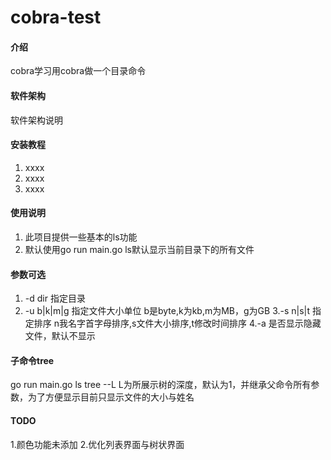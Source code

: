 # cobra-test

#### 介绍
cobra学习用cobra做一个目录命令

#### 软件架构
软件架构说明


#### 安装教程

1.  xxxx
2.  xxxx
3.  xxxx

#### 使用说明

1.  此项目提供一些基本的ls功能
2.  默认使用go run main.go ls默认显示当前目录下的所有文件
#### 参数可选
1.  -d dir 指定目录
2. -u b|k|m|g 指定文件大小单位 b是byte,k为kb,m为MB，g为GB
3.-s n|s|t 指定排序 n我名字首字母排序,s文件大小排序,t修改时间排序
4.-a 是否显示隐藏文件，默认不显示
#### 子命令tree
go run main.go ls tree --L
L为所展示树的深度，默认为1，并继承父命令所有参数，为了方便显示目前只显示文件的大小与姓名

#### TODO
1.颜色功能未添加
2.优化列表界面与树状界面
